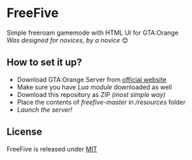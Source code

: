 # FreeFive
Simple freeroam gamemode with HTML UI for GTA:Orange
<br>_Was designed for novices, by a novice_ 😊

## How to set it up?
* Download GTA:Orange Server from [official website](https://gta-orange.net)
* Make sure you have *Lua module* downloaded as well
* Download this repository as ZIP _(most simple way)_
* Place the contents of *freefive-master* in */resources* folder
* *Launch the server!*

## License
FreeFive is released under [MIT](https://opensource.org/licenses/MIT)
